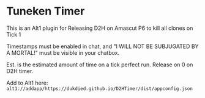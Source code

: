 # Tuneken Timer
This is an Alt1 plugin for Releasing D2H on Amascut P6 to kill all clones on Tick 1

Timestamps must be enabled in chat, and "I WILL NOT BE SUBJUGATED BY A MORTAL!" must be visible in your chatbox.

Est. is the estimated amount of time on a tick perfect run.
Release on 0 on D2H timer.

Add to Alt1 here: `alt1://addapp/https://dukdied.github.io/D2HTimer/dist/appconfig.json`